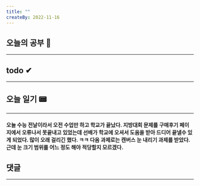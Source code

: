 ```yaml
---
title: ""
createBy: 2022-11-16
---
```

## 오늘의 공부 🎉
---
### 

## todo ✔
---
### 

## 오늘 일기 📟
---
#### 오늘 수능 전날이라서 오전 수업만 하고 학교가 끝났다. 지방대회 문제를 구매후기 페이지에서 오류나서 못끝내고 있었는데 선배가 학교에 오셔서 도움을 받아 드디어 끝낼수 있게 되었다. 많이 오래 걸리긴 했다. ㅋㅋ 다음 과제로는 캔버스 눈 내리기 과제를 받았다. 근데 눈 크기 범위를 어느 정도 해야 적당할지 모르겠다.

## 댓글
---

<Comment />